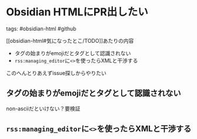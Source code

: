 # Obsidian HTMLにPR出したい

tags: #obsidian-html #github

[[obsidian-html#気になったとこ/TODO]]あたりの内容

- タグの始まりがemojiだとタグとして認識されない
- `rss:managing_editor`に`<>`を使ったらXMLと干渉する

このへんとりあえずissue探しからやりたい

## タグの始まりがemojiだとタグとして認識されない

non-asciiだといけない？要検証

## `rss:managing_editor`に`<>`を使ったらXMLと干渉する
